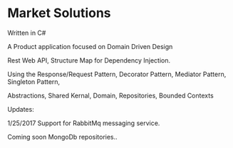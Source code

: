 # Market Solutions

Written in C#

A Product application focused on Domain Driven Design

Rest Web API, Structure Map for Dependency Injection.

Using the Response/Request Pattern, 
Decorator Pattern,
Mediator Pattern,
Singleton Pattern,

Abstractions, Shared Kernal, Domain, Repositories, Bounded Contexts

Updates:

1/25/2017
Support for RabbitMq messaging service.

Coming soon MongoDb repositories..


